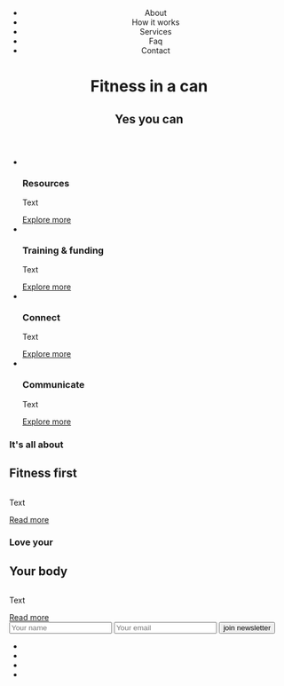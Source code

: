 <!DOCTYPE html>
<html lang="en">
<head>
<meta charset="UTF-8" />
<title>Fitness in a can</title>
</head>
<body>
<header>
<img src="" alt="" />
<nav>
<ul>
<li>About</li>
<li>How it works</li>
<li>Services</li>
<li>Faq</li>
<li>Contact</li>
</ul>
</nav>
<h1>Fitness in a can</h1>
<h2>Yes you can</h2>
</header>
<main>
<section>
<ul>
<li>
<img src="" alt="" />
<h3>Resources</h3>
<p>Text</p>
<a href="#">Explore more</a>
</li>
<li>
<img src="" alt="" />
<h3>Training & funding</h3>
<p>Text</p>
<a href="#">Explore more</a>
</li>
<li>
<img src="" alt="" />
<h3>Connect</h3>
<p>Text</p>
<a href="#">Explore more</a>
</li>
<li>
<img src="" alt="" />
<h3>Communicate</h3>
<p>Text</p>
<a href="#">Explore more</a>
</li>
</ul>
<div>
<div>
<div>
<h3>It's all about</h3>
<h2>Fitness first</h2>
<img src="" alt="" />
<p>Text</p>
<a href="#">Read more</a>
</div>
<img src="" alt="" />
</div>
<div>
<img src="" alt="" />
<div>
<h3>Love your</h3>
<h2>Your body</h2>
<img src="" alt="" />
<p>Text</p>
<a href="#">Read more</a>
</div>
</div>
</div>
</section>
</main>
<footer>
<form action="#" method="post">
<input type="text" placeholder="Your name"/>
<input type="text" placeholder="Your email"/>
<button>join newsletter</button>
</form>
<ul>
<li>
<a href="#">
<img src="" alt="" />
</a>
</li>
<li>
<a href="#">
<img src="" alt="" />
</a>
</li>
<li>
<a href="#">
<img src="" alt="" />
</a>
</li>
<li>
<a href="#">
<img src="" alt="" />
</a>
</li>
</ul>
</footer>
</body>
</html>

